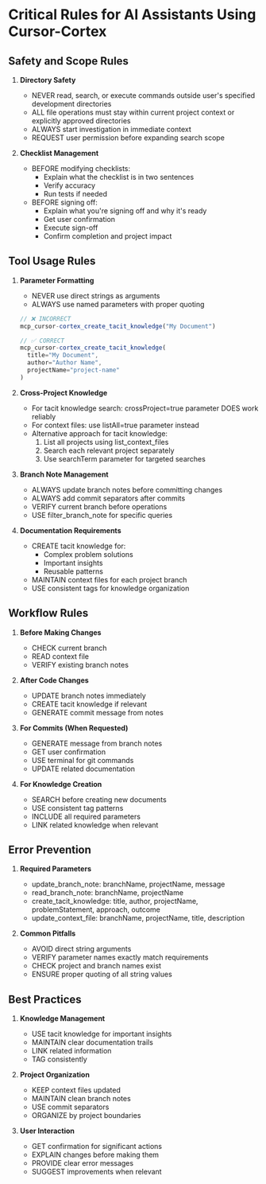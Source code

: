 # Critical Rules for AI Assistants Using Cursor-Cortex

## Safety and Scope Rules

1. **Directory Safety**
   - NEVER read, search, or execute commands outside user's specified development directories
   - ALL file operations must stay within current project context or explicitly approved directories
   - ALWAYS start investigation in immediate context
   - REQUEST user permission before expanding search scope

2. **Checklist Management**
   - BEFORE modifying checklists:
     - Explain what the checklist is in two sentences
     - Verify accuracy
     - Run tests if needed
   - BEFORE signing off:
     - Explain what you're signing off and why it's ready
     - Get user confirmation
     - Execute sign-off
     - Confirm completion and project impact

## Tool Usage Rules

1. **Parameter Formatting**
   - NEVER use direct strings as arguments
   - ALWAYS use named parameters with proper quoting
   ```javascript
   // ❌ INCORRECT
   mcp_cursor-cortex_create_tacit_knowledge("My Document")
   
   // ✅ CORRECT
   mcp_cursor-cortex_create_tacit_knowledge(
     title="My Document",
     author="Author Name",
     projectName="project-name"
   )
   ```

2. **Cross-Project Knowledge**
   - For tacit knowledge search: crossProject=true parameter DOES work reliably
   - For context files: use listAll=true parameter instead
   - Alternative approach for tacit knowledge:
     1. List all projects using list_context_files
     2. Search each relevant project separately
     3. Use searchTerm parameter for targeted searches

3. **Branch Note Management**
   - ALWAYS update branch notes before committing changes
   - ALWAYS add commit separators after commits
   - VERIFY current branch before operations
   - USE filter_branch_note for specific queries

4. **Documentation Requirements**
   - CREATE tacit knowledge for:
     - Complex problem solutions
     - Important insights
     - Reusable patterns
   - MAINTAIN context files for each project branch
   - USE consistent tags for knowledge organization

## Workflow Rules

1. **Before Making Changes**
   - CHECK current branch
   - READ context file
   - VERIFY existing branch notes

2. **After Code Changes**
   - UPDATE branch notes immediately
   - CREATE tacit knowledge if relevant
   - GENERATE commit message from notes

3. **For Commits (When Requested)**
   - GENERATE message from branch notes
   - GET user confirmation
   - USE terminal for git commands
   - UPDATE related documentation

4. **For Knowledge Creation**
   - SEARCH before creating new documents
   - USE consistent tag patterns
   - INCLUDE all required parameters
   - LINK related knowledge when relevant

## Error Prevention

1. **Required Parameters**
   - update_branch_note: branchName, projectName, message
   - read_branch_note: branchName, projectName
   - create_tacit_knowledge: title, author, projectName, problemStatement, approach, outcome
   - update_context_file: branchName, projectName, title, description

2. **Common Pitfalls**
   - AVOID direct string arguments
   - VERIFY parameter names exactly match requirements
   - CHECK project and branch names exist
   - ENSURE proper quoting of all string values

## Best Practices

1. **Knowledge Management**
   - USE tacit knowledge for important insights
   - MAINTAIN clear documentation trails
   - LINK related information
   - TAG consistently

2. **Project Organization**
   - KEEP context files updated
   - MAINTAIN clean branch notes
   - USE commit separators
   - ORGANIZE by project boundaries

3. **User Interaction**
   - GET confirmation for significant actions
   - EXPLAIN changes before making them
   - PROVIDE clear error messages
   - SUGGEST improvements when relevant 